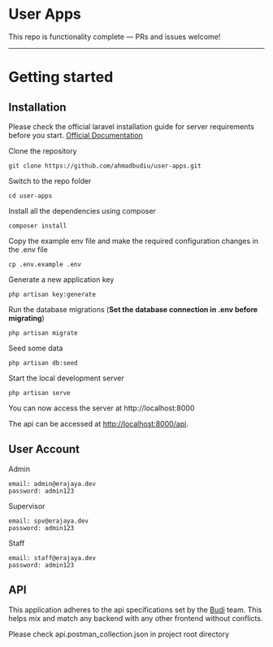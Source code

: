# User Apps

This repo is functionality complete — PRs and issues welcome!

----------

# Getting started

## Installation

Please check the official laravel installation guide for server requirements before you start. [Official Documentation](https://laravel.com/docs/8.x/installation)

Clone the repository

    git clone https://github.com/ahmadbudiu/user-apps.git

Switch to the repo folder

    cd user-apps

Install all the dependencies using composer

    composer install

Copy the example env file and make the required configuration changes in the .env file

    cp .env.example .env

Generate a new application key

    php artisan key:generate

Run the database migrations (**Set the database connection in .env before migrating**)

    php artisan migrate

Seed some data

    php artisan db:seed

Start the local development server

    php artisan serve

You can now access the server at http://localhost:8000

The api can be accessed at [http://localhost:8000/api](http://localhost:8000/api).

## User Account

Admin

    email: admin@erajaya.dev
    password: admin123

Supervisor

    email: spv@erajaya.dev
    password: admin123

Staff

    email: staff@erajaya.dev
    password: admin123

## API

This application adheres to the api specifications set by the [Budi](https://github.com/ahmadbudiu) team. This helps mix and match any backend with any other frontend without conflicts.

Please check api.postman_collection.json in project root directory
